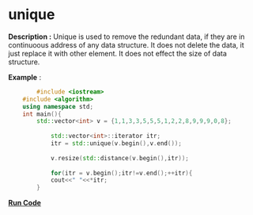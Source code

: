 # unique

**Description :** Unique is used to remove the redundant data, if they are in continuoous address of any data structure. It does not delete the data, it just replace it with other element. It does not effect the size of data structure.

**Example** :
```cpp
    	#include <iostream>
	#include <algorithm>
	using namespace std;
	int main(){
		std::vector<int> v = {1,1,3,3,5,5,5,1,2,2,8,9,9,9,0,8};
		
    		std::vector<int>::iterator itr;
    		itr = std::unique(v.begin(),v.end());
		
    		v.resize(std::distance(v.begin(),itr));
		
    		for(itr = v.begin();itr!=v.end();++itr){
        	cout<<" "<<*itr;
    	}

```
**[Run Code](https://rextester.com/GNHPSK20621)**
